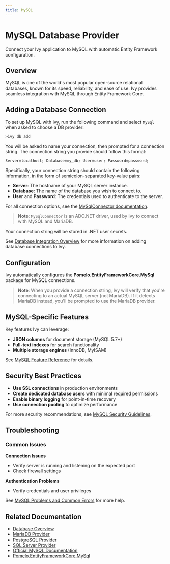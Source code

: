 ```yaml
---
title: MySQL
---
```


# MySQL Database Provider

<Ingress>
Connect your Ivy application to MySQL with automatic Entity Framework configuration.
</Ingress>

## Overview

MySQL is one of the world's most popular open-source relational databases, known for its speed, reliability, and ease of use. Ivy provides seamless integration with MySQL through Entity Framework Core.

## Adding a Database Connection

To set up MySQL with Ivy, run the following command and select `MySql` when asked to choose a DB provider:

```terminal
>ivy db add
```

You will be asked to name your connection, then prompted for a connection string. The connection string you provide should follow this format:

```text
Server=localhost; Database=my_db; User=user; Password=password;
```

Specifically, your connection string should contain the following information, in the form of semicolon-separated key-value pairs:

- **Server**: The hostname of your MySQL server instance.
- **Database**: The name of the database you wish to connect to.
- **User** and **Password**: The credentials used to authenticate to the server.

For all connection options, see the [MySqlConnector documentation](https://mysqlconnector.net/connection-options/).

> **Note**: `MySqlConnector` is an ADO.NET driver, used by Ivy to connect with MySQL and MariaDB.

Your connection string will be stored in .NET user secrets.

See [Database Integration Overview](Overview.md) for more information on adding database connections to Ivy.

## Configuration

Ivy automatically configures the **Pomelo.EntityFrameworkCore.MySql** package for MySQL connections.

> **Note**: When you provide a connection string, Ivy will verify that you're connecting to an actual MySQL server (not MariaDB). If it detects MariaDB instead, you'll be prompted to use the MariaDB provider.

## MySQL-Specific Features

Key features Ivy can leverage:
- **JSON columns** for document storage (MySQL 5.7+)
- **Full-text indexes** for search functionality
- **Multiple storage engines** (InnoDB, MyISAM)

See [MySQL Feature Reference](https://dev.mysql.com/doc/refman/8.4/en/features.html) for details.

## Security Best Practices

- **Use SSL connections** in production environments
- **Create dedicated database users** with minimal required permissions
- **Enable binary logging** for point-in-time recovery
- **Use connection pooling** to optimize performance

For more security recommendations, see [MySQL Security Guidelines](https://dev.mysql.com/doc/refman/8.4/en/security-guidelines.html).

## Troubleshooting

### Common Issues

**Connection Issues**
- Verify server is running and listening on the expected port
- Check firewall settings

**Authentication Problems**
- Verify credentials and user privileges

See [MySQL Problems and Common Errors](https://dev.mysql.com/doc/refman/8.4/en/problems.html) for more help.

## Related Documentation

- [Database Overview](Overview.md)
- [MariaDB Provider](MariaDb.md)
- [PostgreSQL Provider](PostgreSql.md)
- [SQL Server Provider](SqlServer.md)
- [Official MySQL Documentation](https://dev.mysql.com/doc/)
- [Pomelo.EntityFrameworkCore.MySql](https://github.com/PomeloFoundation/Pomelo.EntityFrameworkCore.MySql)
